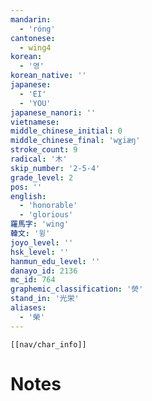 ```yaml
---
mandarin:
  - 'róng'
cantonese:
  - wing4
korean:
  - '영'
korean_native: ''
japanese:
  - 'EI'
  - 'YOU'
japanese_nanori: ''
vietnamese:
middle_chinese_initial: 0
middle_chinese_final: 'wɣiæŋ'
stroke_count: 9
radical: '木'
skip_number: '2-5-4'
grade_level: 2
pos: ''
english:
  - 'honorable'
  - 'glorious'
羅馬字: 'wing'
韓文: '윙'
joyo_level: ''
hsk_level: ''
hanmun_edu_level: ''
danayo_id: 2136
mc_id: 764
graphemic_classification: '熒'
stand_in: '光栄'
aliases:
  - '榮'
---
```

```meta-bind-embed
[[nav/char_info]]
```

# Notes
